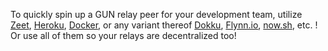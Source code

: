 To quickly spin up a GUN relay peer for your development team, utilize [Zeet](https://zeet.co), [Heroku](http://heroku.com), [Docker](http://docker.com), or any variant thereof [Dokku](http://dokku.viewdocs.io/dokku/), [Flynn.io](http://flynn.io), [now.sh](https://zeit.co/now), etc. ! Or use all of them so your relays are decentralized too!
